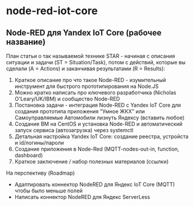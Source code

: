 # node-red-iot-core

## Node-RED для Yandex IoT Core (рабочее название)


План статьи о так называемой технике STAR - начиная с описания ситуации и задачи (ST = Situation/Task), потом с действий, которые вы сделали (A = Actions) и заканчивая результатами (R = Results):

1) Краткое описание про что такое Node-RED - изумительный инструмент для быстрого прототипирования на Node.JS
2) Можно кратко написать про ключевого разработчика (Nicholas O'Leary/UK/IBM) и сообщество Node-RED
3) Постановка задачи - интеграция Node-RED c Yandex IoT Core для создания прототипа приложения "Умное ЖКХ" или Самоуправляемые Автомобили лизнуть Яндексу (вставить любое)
4) Создание ВМ на CentOS и установка Node-RED и автоматический запуск сервиса (автозагрузка) через systemctl
5) Детальная настройка Yandex IoT Core: создание реестра, устройста и id/логины/пароли
6) Создание приложения в Node-Red (MQTT-nodes-out-in, function, dashboard)
7) Краткое заключение / набор полезных материалов (ссылки)


На перспективу (Roadmap)
- Адаптировать коннектор NodeRED для Яндекс IoT Core (MQTT) чтобы было меньше полей
- Написать коннектор NodeRED для Яндекс ServerLess
